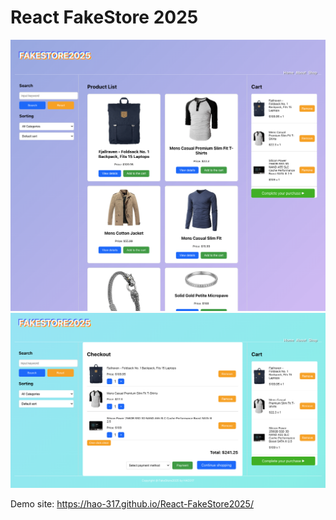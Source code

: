 # React FakeStore 2025

![Homepage](homepage.png)
![Homepage2](homepage2.png)

Demo site:
https://hao-317.github.io/React-FakeStore2025/